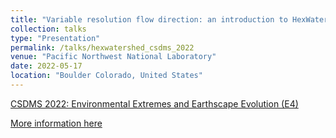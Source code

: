 ```yaml
---
title: "Variable resolution flow direction: an introduction to HexWatershed"
collection: talks
type: "Presentation"
permalink: /talks/hexwatershed_csdms_2022
venue: "Pacific Northwest National Laboratory"
date: 2022-05-17
location: "Boulder Colorado, United States"
---
```


[CSDMS 2022: Environmental Extremes and Earthscape Evolution (E4)](https://csdms.colorado.edu/wiki/MeetingOfInterest:Meeting-415)

[More information here](http://www.hexwatershed.org)


